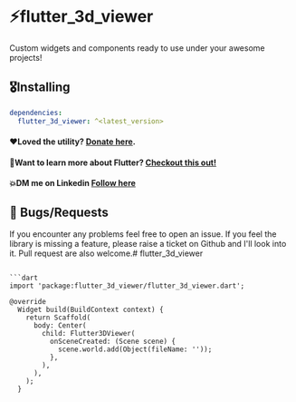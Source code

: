 # ⚡flutter_3d_viewer

Custom widgets and components ready to use under your awesome projects!

## 🎖Installing

```yaml
dependencies:
  flutter_3d_viewer: ^<latest_version>
```



#### ❤Loved the utility? [Donate here](https://paypal.me/MahmoudA44?country.x=US&locale.x=en_US).
#### 🚀Want to learn more about Flutter? [Checkout this out!](https://web.telegram.org/k/#@DartWFlutter)
#### 💥DM me on Linkedin  [Follow here](https://www.linkedin.com/in/mazap64/)


## 🐛 Bugs/Requests

If you encounter any problems feel free to open an issue. If you feel the library is
missing a feature, please raise a ticket on Github and I'll look into it.
Pull request are also welcome.# flutter_3d_viewer

```

```dart
import 'package:flutter_3d_viewer/flutter_3d_viewer.dart';
  
@override
  Widget build(BuildContext context) {
    return Scaffold(
      body: Center(
        child: Flutter3DViewer(
          onSceneCreated: (Scene scene) {
            scene.world.add(Object(fileName: ''));
          },
        ),
      ),
    );
  }
```

